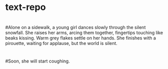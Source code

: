 # text-repo
#
#Alone on a sidewalk, a young girl dances slowly through the silent snowfall. She raises her arms, arcing them together, fingertips touching like beaks kissing. Warm grey flakes settle on her hands. She finishes with a pirouette, waiting for applause, but the world is silent.
#
#Soon, she will start coughing.
